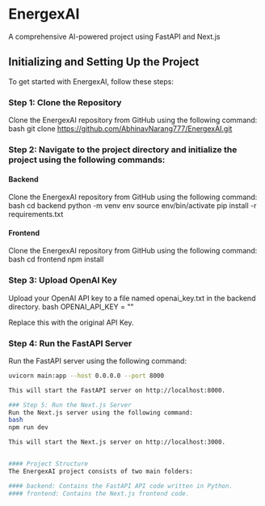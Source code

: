 # EnergexAI
A comprehensive AI-powered project using FastAPI and Next.js

## Initializing and Setting Up the Project

To get started with EnergexAI, follow these steps:

### Step 1: Clone the Repository

Clone the EnergexAI repository from GitHub using the following command:
bash
git clone https://github.com/AbhinavNarang777/EnergexAI.git

### Step 2: Navigate to the project directory and initialize the project using the following commands:

#### Backend
Clone the EnergexAI repository from GitHub using the following command:
bash
cd backend
python -m venv env
source env/bin/activate
pip install -r requirements.txt


#### Frontend
Clone the EnergexAI repository from GitHub using the following command:
bash
cd frontend
npm install


### Step 3: Upload OpenAI Key
Upload your OpenAI API key to a file named openai_key.txt in the backend directory.
bash
OPENAI_API_KEY = ""

Replace this with the original API Key.

### Step 4: Run the FastAPI Server
Run the FastAPI server using the following command:
```bash
uvicorn main:app --host 0.0.0.0 --port 8000

This will start the FastAPI server on http://localhost:8000.

### Step 5: Run the Next.js Server
Run the Next.js server using the following command:
bash
npm run dev

This will start the Next.js server on http://localhost:3000.


#### Project Structure
The EnergexAI project consists of two main folders:

#### backend: Contains the FastAPI API code written in Python.
#### frontend: Contains the Next.js frontend code.
